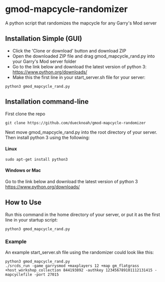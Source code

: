 # gmod-mapcycle-randomizer
A python script that randomizes the mapcycle for any Garry's Mod server
## Installation Simple (GUI)
- Click the 'Clone or download' button and download ZIP
- Open the downloaded ZIP file and drag gmod_mapcycle_rand.py into your Garry's Mod server folder
- Go to the link below and download the latest version of python 3: https://www.python.org/downloads/
- Make this the first line in your start_server.sh file for your server:
```
python3 gmod_mapcycle_rand.py
```

## Installation command-line
First clone the repo
```
git clone https://github.com/duecknoah/gmod-mapcycle-randomizer
```
Next move gmod_mapcycle_rand.py into the root directory of your server.
Then install python 3 using the following:
#### Linux
```
sudo apt-get install python3
```
#### Windows or Mac
Go to the link below and download the latest version of python 3
https://www.python.org/downloads/

## How to Use
Run this command in the home directory of your server, or put it as the first line in your startup script:
```
python3 gmod_mapcycle_rand.py
```

### Example
An example start_server.sh file using the randomizer could look like this:
```
python3 gmod_mapcycle_rand.py
./srcds_run -game garrysmod +maxplayers 12 +map gm_flatgrass +host_workshop_collection 844193892 -authkey 123456789101112131415 -mapcyclefile -port 27015
```
